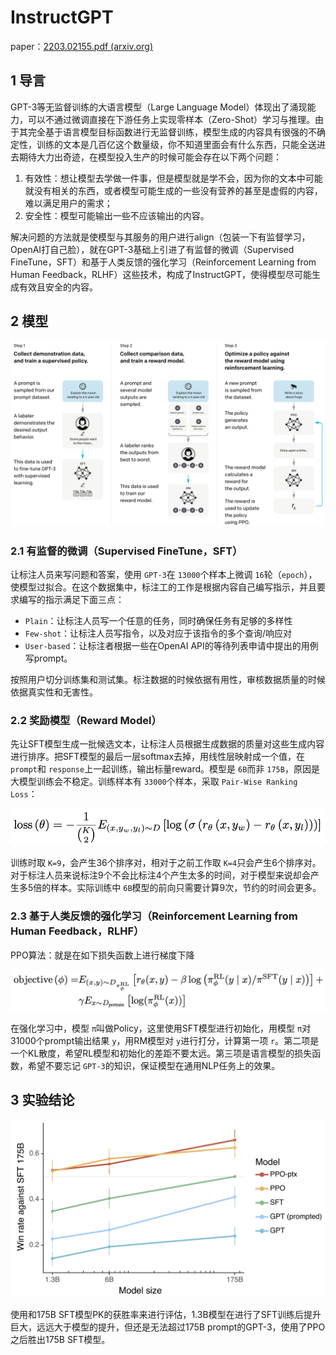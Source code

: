 # InstructGPT

paper：[2203.02155.pdf (arxiv.org)](https://arxiv.org/pdf/2203.02155.pdf)

## 1 导言

GPT-3等无监督训练的大语言模型（Large Language Model）体现出了涌现能力，可以不通过微调直接在下游任务上实现零样本（Zero-Shot）学习与推理。由于其完全基于语言模型目标函数进行无监督训练，模型生成的内容具有很强的不确定性，训练的文本是几百亿这个数量级，你不知道里面会有什么东西，只能全送进去期待大力出奇迹，在模型投入生产的时候可能会存在以下两个问题：

1. 有效性：想让模型去学做一件事，但是模型就是学不会，因为你的文本中可能就没有相关的东西，或者模型可能生成的一些没有营养的甚至是虚假的内容，难以满足用户的需求；
2. 安全性：模型可能输出一些不应该输出的内容。

解决问题的方法就是使模型与其服务的用户进行align（包装一下有监督学习，OpenAI打自己脸），就在GPT-3基础上引进了有监督的微调（Supervised FineTune，SFT）和基于人类反馈的强化学习（Reinforcement Learning from Human Feedback，RLHF）这些技术，构成了InstructGPT，使得模型尽可能生成有效且安全的内容。

## 2 模型

![1687158554829](image/InstructGPT/1687158554829.png)

### 2.1 有监督的微调（Supervised FineTune，SFT）

让标注人员来写问题和答案，使用 `GPT-3`在 `13000`个样本上微调 `16`轮（`epoch`），使模型过拟合。在这个数据集中，标注工的工作是根据内容自己编写指示，并且要求编写的指示满足下面三点：

* `Plain`：让标注人员写一个任意的任务，同时确保任务有足够的多样性
* `Few-shot`：让标注人员写指令，以及对应于该指令的多个查询/响应对
* `User-based`：让标注者根据一些在OpenAI API的等待列表申请中提出的用例写prompt。

按照用户切分训练集和测试集。标注数据的时候依据有用性，审核数据质量的时候依据真实性和无害性。

### 2.2 奖励模型（Reward Model）

先让SFT模型生成一批候选文本，让标注人员根据生成数据的质量对这些生成内容进行排序。把SFT模型的最后一层softmax去掉，用线性层映射成一个值，在 `prompt`和 `response`上一起训练，输出标量reward。模型是 `6B`而非 `175B`，原因是大模型训练会不稳定。训练样本有 `33000`个样本，采取 `Pair-Wise Ranking Loss`：

![1687079166107](image/InstructGPT/1687079166107.png)

训练时取 `K=9`，会产生36个排序对，相对于之前工作取 `K=4`只会产生6个排序对。对于标注人员来说标注9个不会比标注4个产生太多的时间，对于模型来说却会产生多5倍的样本。实际训练中 `6B`模型的前向只需要计算9次，节约的时间会更多。

### 2.3 基于人类反馈的强化学习（Reinforcement Learning from Human Feedback，RLHF）

PPO算法：就是在如下损失函数上进行梯度下降

![1687079812562](image/InstructGPT/1687079812562.png)

在强化学习中，模型 `π`叫做Policy，这里使用SFT模型进行初始化，用模型 `π`对31000个prompt输出结果 `y`，用RM模型对 `y`进行打分，计算第一项 `r`。第二项是一个KL散度，希望RL模型和初始化的差距不要太远。第三项是语言模型的损失函数，希望不要忘记 `GPT-3`的知识，保证模型在通用NLP任务上的效果。

## 3 实验结论

![1687159759261](image/InstructGPT/1687159759261.png)

使用和175B SFT模型PK的获胜率来进行评估，1.3B模型在进行了SFT训练后提升巨大，远远大于模型的提升，但还是无法超过175B prompt的GPT-3，使用了PPO之后胜出175B SFT模型。
